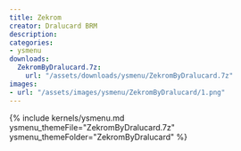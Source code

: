 ```yaml
---
title: Zekrom
creator: Dralucard BRM
description: 
categories:
- ysmenu
downloads:
  ZekromByDralucard.7z:
    url: "/assets/downloads/ysmenu/ZekromByDralucard.7z"
images:
- url: "/assets/images/ysmenu/ZekromByDralucard/1.png"
---
```


{% include kernels/ysmenu.md ysmenu_themeFile="ZekromByDralucard.7z" ysmenu_themeFolder="ZekromByDralucard" %}
